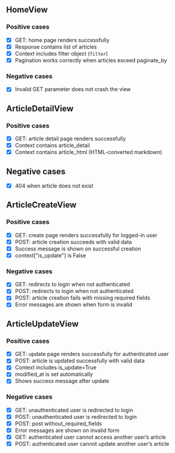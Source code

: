 ## HomeView

### Positive cases

-   [x] GET: home page renders successfully
-   [x] Response contains list of articles
-   [x] Context includes filter object (`filter`)
-   [x] Pagination works correctly when articles exceed paginate_by

### Negative cases

-   [x] Invalid GET parameter does not crash the view

## ArticleDetailView

### Positive cases

-   [x] GET: article detail page renders successfully
-   [x] Context contains article_detail
-   [x] Context contains article_html (HTML-converted markdown)

## Negative cases

-   [x] 404 when article does not exist

## ArticleCreateView

### Positive cases

-   [x] GET: create page renders successfully for logged-in user
-   [x] POST: article creation succeeds with valid data
-   [x] Success message is shown on successful creation
-   [x] context["is_update"] is False

### Negative cases

-   [x] GET: redirects to login when not authenticated
-   [x] POST: redirects to login when not authenticated
-   [x] POST: article creation fails with missing required fields
-   [x] Error messages are shown when form is invalid

## ArticleUpdateView

### Positive cases

-   [x] GET: update page renders successfully for authenticated user
-   [x] POST: article is updated successfully with valid data
-   [x] Context includes is_update=True
-   [x] modified_at is set automatically
-   [x] Shows success message after update

### Negative cases

-   [x] GET: unauthenticated user is redirected to login
-   [x] POST: unauthenticated user is redirected to login
-   [x] POST: post without_required_fields
-   [x] Error messages are shown on invalid form
-   [x] GET: authenticated user cannot access another user’s article
-   [x] POST: authenticated user cannot update another user’s article
